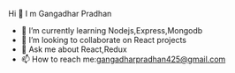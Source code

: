  Hi 👋 I m Gangadhar Pradhan
- 🌱 I’m currently learning Nodejs,Express,Mongodb
- 👯 I’m looking to collaborate on React projects
- 💬 Ask me about React,Redux
- 📫 How to reach me:gangadharpradhan425@gmail.com

